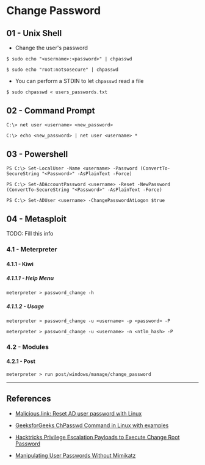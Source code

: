 # Change Password

## 01 - Unix Shell

- Change the user's password

```
$ sudo echo "<username>:<password>" | chpasswd

$ sudo echo "root:notsosecure" | chpasswd
```

- You can perform a STDIN to let `chpasswd` read a file

`$ sudo chpasswd < users_passwords.txt`

## 02 - Command Prompt

```
C:\> net user <username> <new_password>

C:\> echo <new_password> | net user <username> *
```

## 03 - Powershell

```
PS C:\> Set-LocalUser -Name <username> -Password (ConvertTo-SecureString "<Password>" -AsPlainText -Force)

PS C:\> Set-ADAccountPassword <username> -Reset -NewPassword (ConvertTo-SecureString "<Password>" -AsPlainText -Force)

PS C:\> Set-ADUser <username> -ChangePasswordAtLogon $true
```

## 04 - Metasploit

TODO: Fill this info

### 4.1 - Meterpreter

#### 4.1.1 - Kiwi

##### 4.1.1.1 - Help Menu

`meterpreter > password_change -h`

##### 4.1.1.2 - Usage

`meterpreter > password_change -u <username> -p <password> -P`

`meterpreter > password_change -u <username> -n <ntlm_hash> -P`

### 4.2 - Modules

#### 4.2.1 - Post

`meterpreter > run post/windows/manage/change_password`

---
## References

- [Malicious.link: Reset AD user password with Linux](https://room362.com/posts/2017/reset-ad-user-password-with-linux/)

- [GeeksforGeeks ChPasswd Command in Linux with examples](https://www.geeksforgeeks.org/chpasswd-command-in-linux-with-examples/)

- [Hacktricks Privilege Escalation Payloads to Execute Change Root Password](https://book.hacktricks.xyz/linux-unix/privilege-escalation/payloads-to-execute#change-root-password)

- [Manipulating User Passwords Without Mimikatz](https://www.trustedsec.com/blog/manipulating-user-passwords-without-mimikatz/)